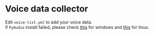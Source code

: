 # Voice data collector
Edit `voice-list.yml` to add your voice data.  
If `PyAudio` install failed, please check [this](https://stackoverflow.com/questions/52283840/i-cant-install-pyaudio-on-windows-how-to-solve-error-microsoft-visual-c-14) for windows and [this](https://stackoverflow.com/questions/48690984/portaudio-h-no-such-file-or-directory) for linux.